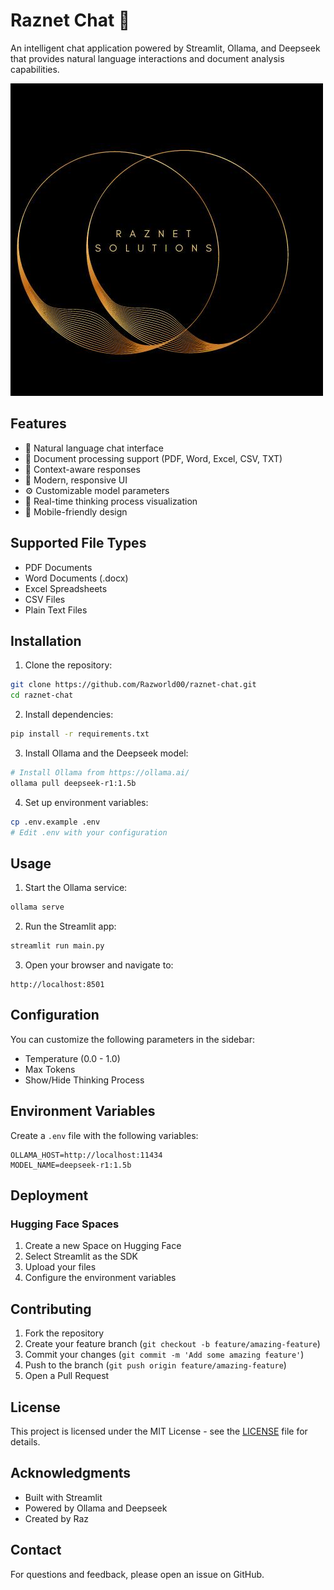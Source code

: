 # Raznet Chat 🤖

An intelligent chat application powered by Streamlit, Ollama, and Deepseek that provides natural language interactions and document analysis capabilities.

![Raznet Chat](image/Raznet-logo.jpg)

## Features

- 💬 Natural language chat interface
- 📄 Document processing support (PDF, Word, Excel, CSV, TXT)
- 🎯 Context-aware responses
- 🎨 Modern, responsive UI
- ⚙️ Customizable model parameters
- 🔄 Real-time thinking process visualization
- 📱 Mobile-friendly design

## Supported File Types

- PDF Documents
- Word Documents (.docx)
- Excel Spreadsheets
- CSV Files
- Plain Text Files

## Installation

1. Clone the repository:
```bash
git clone https://github.com/Razworld00/raznet-chat.git
cd raznet-chat
```

2. Install dependencies:
```bash
pip install -r requirements.txt
```

3. Install Ollama and the Deepseek model:
```bash
# Install Ollama from https://ollama.ai/
ollama pull deepseek-r1:1.5b
```

4. Set up environment variables:
```bash
cp .env.example .env
# Edit .env with your configuration
```

## Usage

1. Start the Ollama service:
```bash
ollama serve
```

2. Run the Streamlit app:
```bash
streamlit run main.py
```

3. Open your browser and navigate to:
```
http://localhost:8501
```

## Configuration

You can customize the following parameters in the sidebar:
- Temperature (0.0 - 1.0)
- Max Tokens
- Show/Hide Thinking Process

## Environment Variables

Create a `.env` file with the following variables:
```
OLLAMA_HOST=http://localhost:11434
MODEL_NAME=deepseek-r1:1.5b
```

## Deployment

### Hugging Face Spaces
1. Create a new Space on Hugging Face
2. Select Streamlit as the SDK
3. Upload your files
4. Configure the environment variables

## Contributing

1. Fork the repository
2. Create your feature branch (`git checkout -b feature/amazing-feature`)
3. Commit your changes (`git commit -m 'Add some amazing feature'`)
4. Push to the branch (`git push origin feature/amazing-feature`)
5. Open a Pull Request

## License

This project is licensed under the MIT License - see the [LICENSE](LICENSE) file for details.

## Acknowledgments

- Built with Streamlit
- Powered by Ollama and Deepseek
- Created by Raz

## Contact

For questions and feedback, please open an issue on GitHub.
